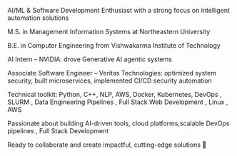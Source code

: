 AI/ML & Software Development Enthusiast with a strong focus on intelligent automation solutions

M.S. in Management Information Systems at Northeastern University

B.E. in Computer Engineering from Vishwakarma Institute of Technology

AI Intern – NVIDIA: drove Generative AI agentic systems

Associate Software Engineer – Veritas Technologies: optimized system security, built microservices, implemented CI/CD security automation

Technical toolkit: Python, C++, NLP, AWS, Docker, Kubernetes, DevOps , SLURM , Data Engineering Pipelines , Full Stack Web Development , Linux , AWS

Passionate about building AI-driven tools, cloud platforms,scalable DevOps pipelines , Full Stack Development 

Ready to collaborate and create impactful, cutting-edge solutions 🚀
